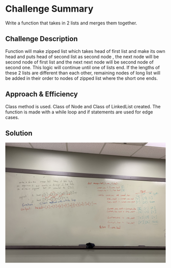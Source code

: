 # Challenge Summary
Write a function that takes in 2 lists and merges them together.

## Challenge Description
Function will make zipped list which takes head of first list and make its own head and puts head of second list as second node , the next node will be second node of first list and the next next node will be second node of second one. This logic will continue until one of lists end. If the lengths of these 2 lists are different than each other, remaining nodes of long list will be added in their order to nodes of zipped list where the short one ends.

## Approach & Efficiency
Class method is used. Class of Node and Class of LinkedList created. The function is made with a while loop and if statements are used for edge cases.


## Solution
![picture](./assets/ll-merge.jpeg)
